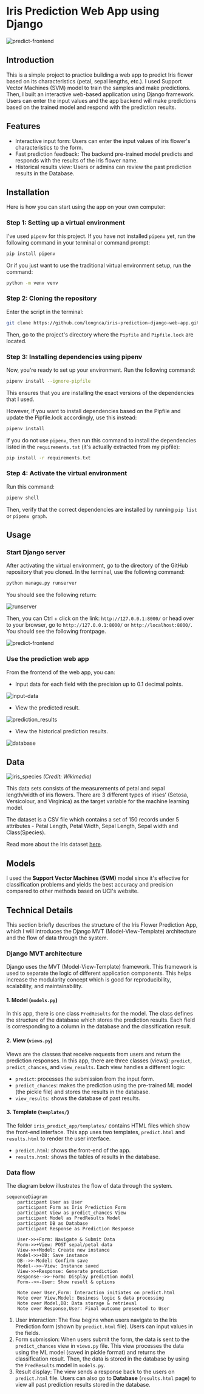 # Iris Prediction Web App using Django

![predict-frontend](./assets/predict.png)

## Introduction

This is a simple project to practice building a web app to predict Iris flower based on its characteristics (petal, sepal lengths, etc.). I used Support Vector Machines (SVM) model to train the samples and make predictions. Then, I built an interactive web-based application using Django framework. Users can enter the input values and the app backend will make predictions based on the trained model and respond with the prediction results.

## Features

- Interactive input form: Users can enter the input values of iris flower's characteristics to the form.
- Fast prediction feedback: The backend pre-trained model predicts and responds with the results of the iris flower name.
- Historical results view: Users or admins can review the past prediction results in the Database.

## Installation

Here is how you can start using the app on your own computer:

### Step 1: Setting up a virtual environment

I've used `pipenv` for this project. If you have not installed `pipenv` yet, run the following command in your terminal or command prompt:

```bash
pip install pipenv
```

Or if you just want to use the traditional virtual environment setup, run the command:

```bash
python -m venv venv
```

### Step 2: Cloning the repository

Enter the script in the terminal:

```bash
git clone https://github.com/longnca/iris-prediction-django-web-app.git
``` 

Then, go to the project's directory where the `Pipfile` and `Pipfile.lock` are located.

### Step 3: Installing dependencies using pipenv

Now, you're ready to set up your environment. Run the following command:

```bash
pipenv install --ignore-pipfile
```

This ensures that you are installing the exact versions of the dependencies that I used.

However, if you want to install dependencies based on the Pipfile and update the Pipfile.lock accordingly, use this instead:

```bash
pipenv install
```

If you do not use `pipenv`, then run this command to install the dependencies listed in the `requirements.txt` (it's actually extracted from my pipfile):

```bash
pip install -r requirements.txt
```

### Step 4: Activate the virtual environment 

Run this command:

```bash
pipenv shell
```

Then, verify that the correct dependencies are installed by running `pip list` or `pipenv graph`.

## Usage

### Start Django server

After activating the virtual environment, go to the directory of the GitHub repository that you cloned. In the terminal, use the following command:

```bash
python manage.py runserver
```

You should see the following return:

![runserver](./assets/runserver.png)

Then, you can Ctrl + click on the link: `http://127.0.0.1:8000/` or head over to your browser, go to `http://127.0.0.1:8000/` or `http://localhost:8000/`. You should see the following frontpage.

![predict-frontend](./assets/predict.png)

### Use the prediction web app

From the frontend of the web app, you can:
- Input data for each field with the precision up to 0.1 decimal points.

![input-data](./assets/input-data.png)

- View the predicted result.

![prediction_results](./assets/prediction_results.png)

- View the historical prediction results.

![database](./assets/database.png)

## Data

![iris_species](./assets/iris_species.png)
*(Credit: Wikimedia)*

This data sets consists of the measurements of petal and sepal length/width of iris flowers. There are 3 different types of irises’ (Setosa, Versicolour, and Virginica) as the target variable for the machine learning model.

The dataset is a CSV file which contains a set of 150 records under 5 attributes - Petal Length, Petal Width, Sepal Length, Sepal width and Class(Species).

Read more about the Iris dataset [here](https://archive.ics.uci.edu/dataset/53/iris).

## Models

I used the **Support Vector Machines (SVM)** model since it's effective for classification problems and yields the best accuracy and precision compared to other methods based on UCI's website.

## Technical Details

This section briefly describes the structure of the Iris Flower Prediction App, which I will introduces the Django MVT (Model-View-Template) architecture and the flow of data through the system.

### Django MVT architecture

Django uses the MVT (Model-View-Template) framework. This framework is used to separate the logic of different application components. This helps increase the modularity concept which is good for reproducibility, scalability, and maintainability.

#### 1. Model (`models.py`)

In this app, there is one class `PredResults` for the model. The class defines the structure of the database which stores the prediction results. Each field is corresponding to a column in the database and the classification result.

#### 2. View (`views.py`)

Views are the classes that receive requests from users and return the prediction responses. In this app, there are three classes (views): `predict`, `predict_chances`, and `view_results`. Each view handles a different logic:

- `predict`: processes the submission from the input form.
- `predict_chances`: makes the prediction using the pre-trained ML model (the pickle file) and stores the results in the database.
- `view_results`: shows the database of past results.

#### 3. Template (`templates/`)

The folder `iris_predict_app/templates/` contains HTML files which show the front-end interface. This app uses two templates, `predict.html` and `results.html` to render the user interface.

- `predict.html`: shows the front-end of the app.
- `results.html`: shows the tables of results in the database.

### Data flow

The diagram below illustrates the flow of data through the system.

```mermaid
sequenceDiagram
    participant User as User
    participant Form as Iris Prediction Form
    participant View as predict_chances View
    participant Model as PredResults Model
    participant DB as Database
    participant Response as Prediction Response

    User->>+Form: Navigate & Submit Data
    Form->>+View: POST sepal/petal data
    View->>+Model: Create new instance
    Model->>+DB: Save instance
    DB-->>-Model: Confirm save
    Model-->>-View: Instance saved
    View->>+Response: Generate prediction
    Response-->>-Form: Display prediction modal
    Form-->>-User: Show result & options

    Note over User,Form: Interaction initiates on predict.html
    Note over View,Model: Business logic & data processing
    Note over Model,DB: Data storage & retrieval
    Note over Response,User: Final outcome presented to User
```

1. User interaction: The flow begins when users navigate to the Iris Prediction form (shown by `predict.html` file). Users can input values in the fields.
1. Form submission: When users submit the form, the data is sent to the `predict_chances` view in `views.py` file. This view processes the data using the ML model (saved in pickle format) and returns the classification result. Then, the data is stored in the database by using the `PredResults` model in `models.py`.
1. Result display: The view sends a response back to the users on `predict.html` file. Users can also go to **Database** (`results.html` page) to view all past prediction results stored in the database.
